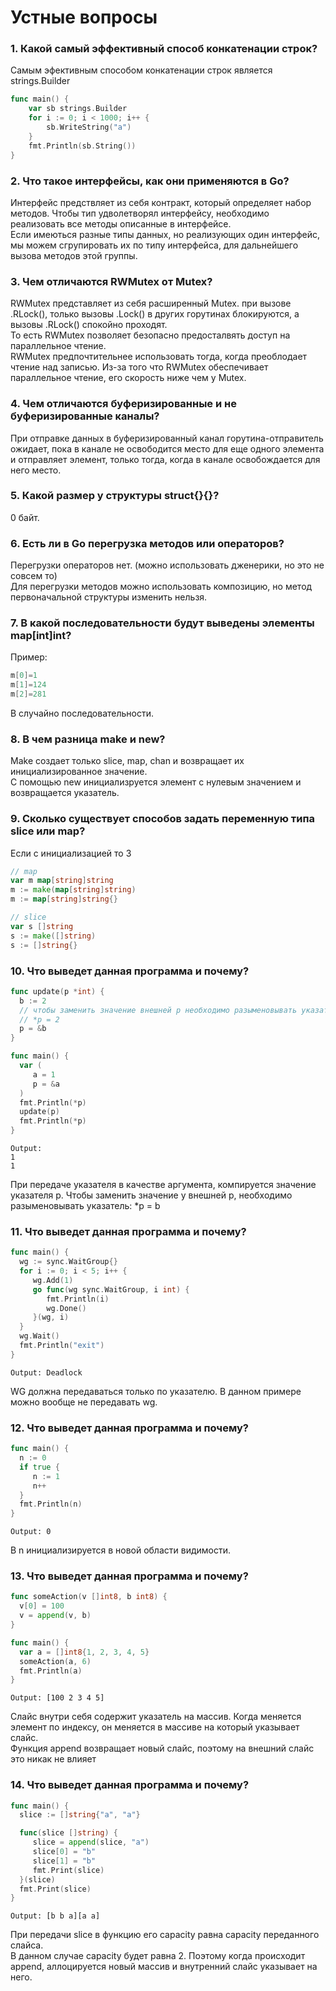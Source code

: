 # Устные вопросы

### 1. Какой самый эффективный способ конкатенации строк?
Самым эфективным способом конкатенации строк является strings.Builder
```go
func main() {
    var sb strings.Builder
    for i := 0; i < 1000; i++ {
        sb.WriteString("a")
    }
    fmt.Println(sb.String())
}
```

### 2. Что такое интерфейсы, как они применяются в Go?
Интерфейс предствляет из себя контракт, который определяет набор методов. Чтобы тип удволетворял интерфейсу, необходимо реализовать все методы описанные в интерфейсе. <br />
Если имеються разные типы данных, но реализующих один интерфейс, мы можем сгрупировать их по типу интерфейса, для дальнейшего вызова методов этой группы.

### 3. Чем отличаются RWMutex от Mutex?
RWMutex представляет из себя расширенный Mutex. при вызове .RLock(), только вызовы .Lock() в других горутинах блокируются, а вызовы .RLock() спокойно проходят. <br />
То есть RWMutex позволяет безопасно предосталвять доступ на параллельное чтение. <br />
RWMutex предпочтительнее использовать тогда, когда преоблодает чтение над записью. Из-за того что RWMutex обеспечивает параллельное чтение, его скорость ниже чем у Mutex.

### 4. Чем отличаются буферизированные и не буферизированные каналы?
При отправке данных в буферизированный канал горутина-отправитель ожидает, пока в канале не освободится место для еще одного элемента и отправляет элемент, только тогда, когда в канале освобождается для него место.

### 5. Какой размер у структуры struct{}{}?
0 байт.

### 6. Есть ли в Go перегрузка методов или операторов?
Перегрузки операторов нет. (можно использовать дженерики, но это не совсем то) <br />
Для перегрузки методов можно использовать композицию, но метод первоначальной структуры изменить нельзя.

### 7. В какой последовательности будут выведены элементы map[int]int?
Пример:
```go
m[0]=1
m[1]=124
m[2]=281
```
В случайно последовательности.

### 8. В чем разница make и new?
Make создает только slice, map, chan и возвращает их инициализированное значение. <br />
С помощью new инициализруется элемент с нулевым значением и возвращается указатель.

### 9. Сколько существует способов задать переменную типа slice или map?
Если с инициализацией то 3
```go
// map
var m map[string]string
m := make(map[string]string)
m := map[string]string{}

// slice
var s []string
s := make([]string)
s := []string{}
```

### 10. Что выведет данная программа и почему?
```go
func update(p *int) {
  b := 2
  // чтобы заменить значение внешней p необходимо разыменовывать указатель:
  // *p = 2
  p = &b
}

func main() {
  var (
     a = 1
     p = &a
  )
  fmt.Println(*p)
  update(p)
  fmt.Println(*p)
}

```
```
Output:
1
1
```
При передаче указателя в качестве аргумента, компируется значение указателя p. Чтобы заменить значение у внешней p, необходимо разыменовывать указатель: *p = b

### 11. Что выведет данная программа и почему?
```go
func main() {
  wg := sync.WaitGroup{}
  for i := 0; i < 5; i++ {
     wg.Add(1)
     go func(wg sync.WaitGroup, i int) {
        fmt.Println(i)
        wg.Done()
     }(wg, i)
  }
  wg.Wait()
  fmt.Println("exit")
}
```
```
Output: Deadlock
```
WG должна передаваться только по указателю. В данном примере можно вообще не передавать wg.

### 12. Что выведет данная программа и почему?
```go
func main() {
  n := 0
  if true {
     n := 1
     n++
  }
  fmt.Println(n)
}
```
```
Output: 0
```
В n инициализируется в новой области видимости.

### 13. Что выведет данная программа и почему?
```go
func someAction(v []int8, b int8) {
  v[0] = 100
  v = append(v, b)
}

func main() {
  var a = []int8{1, 2, 3, 4, 5}
  someAction(a, 6)
  fmt.Println(a)
}
```
```
Output: [100 2 3 4 5]
```
Слайс внутри себя содержит указатель на массив. Когда меняется элемент по индексу, он меняется в массиве на который указывает слайс. <br />
Функция append возвращает новый слайс, поэтому на внешний слайс это никак не влияет

### 14. Что выведет данная программа и почему?
```go
func main() {
  slice := []string{"a", "a"}

  func(slice []string) {
     slice = append(slice, "a")
     slice[0] = "b"
     slice[1] = "b"
     fmt.Print(slice)
  }(slice)
  fmt.Print(slice)
}
```
```
Output: [b b a][a a]
```
При передачи slice в функцию его capacity равна сapacity переданного слайса. <br />
В данном случае capacity будет равна 2. Поэтому когда происходит append, аллоцируется новый массив и внутренний слайс указывает на него.
